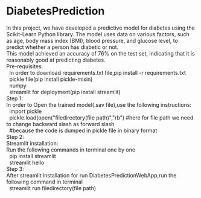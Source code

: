 
# DiabetesPrediction
In this project, we have developed a predictive model for diabetes using the Scikit-Learn Python library. The model uses data on various factors, such as age, body mass index (BMI), blood pressure, and glucose level, to predict whether a person has diabetic or not.\
This model achieved an accuracy of 76% on the test set, indicating that it is reasonably good at predicting diabetes.\
Pre-requisites:\
&nbsp; In order to download requirements.txt file,pip install -r requirements.txt\
&nbsp;  pickle file(pip install pickle-mixin)\
&nbsp;  numpy\
&nbsp;  streamlit for deployment(pip install streamlit)\
Step 1:\
In order to Open the trained model(.sav file),use the following instructions:\
&nbsp;    import pickle\
&nbsp;    pickle.load(open("filedirectory(file path)","rb") #here for file path we need to change backward slash as forward slash\
&nbsp;    #because the code is dumped in pickle file in binary format\
Step 2:\
Streamlit installation:\
Run the following commands in terminal one by one\
&nbsp;  pip install streamlit\
&nbsp;  streamlit hello\
Step 3:\
After streamlit installation for run DiabetesPredictionWebApp,run the following command in terminal\
&nbsp;   streamlit run filedirectory(file path)

  
               
